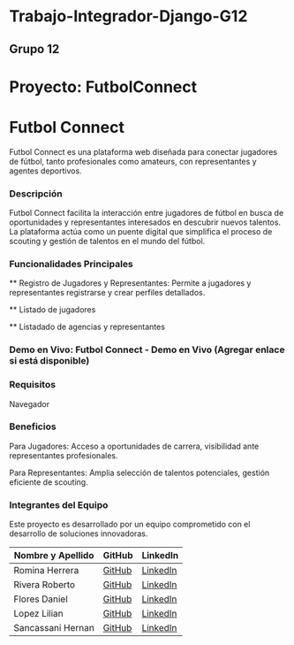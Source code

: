 # Trabajo-Integrador-Django-G12

## Grupo 12 

# Proyecto: FutbolConnect

# Futbol Connect
Futbol Connect es una plataforma web diseñada para conectar jugadores de fútbol, tanto profesionales como amateurs, con representantes y agentes deportivos.

### Descripción
Futbol Connect facilita la interacción entre jugadores de fútbol en busca de oportunidades y representantes interesados en descubrir nuevos talentos. La plataforma actúa como un puente digital que simplifica el proceso de scouting y gestión de talentos en el mundo del fútbol.

### Funcionalidades Principales

** Registro de Jugadores y Representantes: Permite a jugadores y representantes registrarse y crear perfiles detallados.

** Listado de jugadores 

** Listadado de agencias y representantes


### Demo en Vivo: Futbol Connect - Demo en Vivo (Agregar enlace si está disponible)

### Requisitos
Navegador 

### Beneficios
Para Jugadores: Acceso a oportunidades de carrera, visibilidad ante representantes profesionales.

Para Representantes: Amplia selección de talentos potenciales, gestión eficiente de scouting.

### Integrantes del Equipo
Este proyecto es desarrollado por un equipo comprometido con el desarrollo de soluciones innovadoras.


| Nombre y Apellido | GitHub                          | LinkedIn                                       |
|-------------------|---------------------------------|-----------------------------------------------|
| Romina Herrera    | [GitHub](https://github.com/Romherre) | [LinkedIn](https://www.linkedin.com/in/romina-herreramicv/) |
| Rivera Roberto   | [GitHub](https://https://github.com/RobertoRivera23) | [LinkedIn](https://www.linkedin.com/in//) |
| Flores Daniel      | [GitHub](https://github.com/) | [LinkedIn](http://linkedin.com/in/daniel-antonio-flores-991b1552/) |
| Lopez Lilian    | [GitHub](https://github.com/) | [LinkedIn](https://www.linkedin.com/in//) |
| Sancassani Hernan    | [GitHub](https://github.com/) | [LinkedIn](https://www.linkedin.com/in//) |
